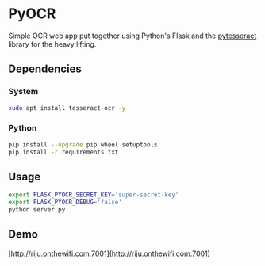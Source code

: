 # PyOCR
Simple OCR web app put together using Python's Flask and the [pytesseract](https://pypi.org/project/pytesseract/) library for the heavy lifting.

## Dependencies
### System
```bash
sudo apt install tesseract-ocr -y
```
### Python
```bash
pip install --upgrade pip wheel setuptools
pip install -r requirements.txt
```

## Usage
```bash
export FLASK_PYOCR_SECRET_KEY='super-secret-key'
export FLASK_PYOCR_DEBUG='false'
python server.py
```

## Demo
[http://riju.onthewifi.com:7001](http://riju.onthewifi.com:7001)